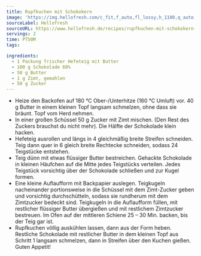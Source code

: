 ```yaml
---
title: Rupfkuchen mit Schokokern
image: 'https://img.hellofresh.com/c_fit,f_auto,fl_lossy,h_1100,q_auto,w_2600/hellofresh_s3/image/rupfkuchen-mit-schokokern-78786b56.jpg'
sourceLabel: Hellofresh
sourceURL: https://www.hellofresh.de/recipes/rupfkuchen-mit-schokokern-61af6f1faa560f5a3d42b6e4
servings: 2
time: PT50M
tags:

ingredients:
  - 1 Packung frischer Hefeteig mit Butter
  - 100 g Schokolade 60%
  - 50 g Butter
  - 1 g Zimt, gemahlen
  - 50 g Zucker
---
```


- Heize den Backofen auf 180 °C Ober-/Unterhitze (160 °C Umluft) vor. 40 g Butter in einem kleinen Topf langsam schmelzen, ohne dass sie bräunt. Topf vom Herd nehmen.
- In einer großen Schüssel 50 g Zucker mit Zimt mischen. (Den Rest des Zuckers brauchst du nicht mehr). Die Hälfte der Schokolade klein hacken.
- Hefeteig ausrollen und längs in 4 gleichmäßig breite Streifen schneiden. Teig dann quer in 6 gleich breite Rechtecke schneiden, sodass 24 Teigstücke entstehen.
- Teig dünn mit etwas flüssiger Butter bestreichen. Gehackte Schokolade in kleinen Häufchen auf die Mitte jedes Teigstücks verteilen. Jedes Teigstück vorsichtig über der Schokolade schließen und zur Kugel formen.
- Eine kleine Auflaufform mit Backpapier auslegen. Teigkugeln nacheinander portionsweise in die Schüssel mit dem Zimt-Zucker geben und vorsichtig durchschütteln, sodass sie rundherum mit dem Zimtzucker bedeckt sind. Teigkugeln in die Auflaufform füllen, mit restlicher flüssiger Butter übergießen und mit restlichem Zimtzucker bestreuen. Im Ofen auf der mittleren Schiene 25 – 30 Min. backen, bis der Teig gar ist.
- Rupfkuchen völlig auskühlen lassen, dann aus der Form heben. Restliche Schokolade mit restlicher Butter in dem kleinen Topf aus Schritt 1 langsam schmelzen, dann in Streifen über den Kuchen gießen. Guten Appetit!
